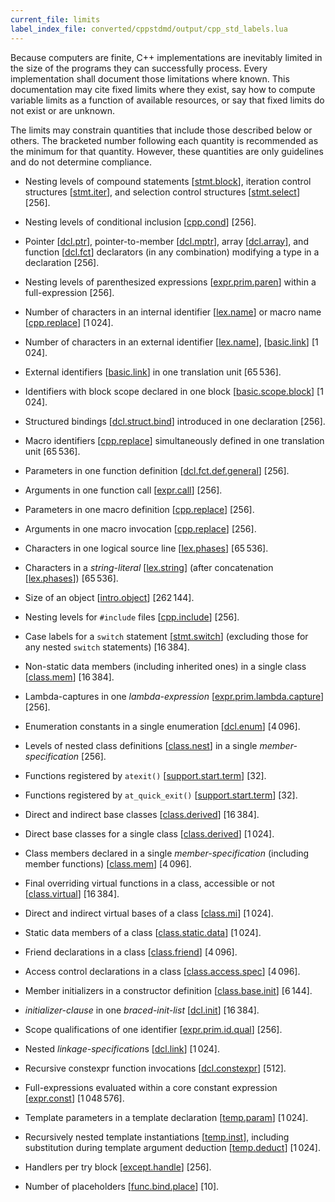 ```yaml
---
current_file: limits
label_index_file: converted/cppstdmd/output/cpp_std_labels.lua
---
```


Because computers are finite, C++ implementations are inevitably limited
in the size of the programs they can successfully process. Every
implementation shall document those limitations where known. This
documentation may cite fixed limits where they exist, say how to compute
variable limits as a function of available resources, or say that fixed
limits do not exist or are unknown.

The limits may constrain quantities that include those described below
or others. The bracketed number following each quantity is recommended
as the minimum for that quantity. However, these quantities are only
guidelines and do not determine compliance.

- Nesting levels of compound statements [[stmt.block]], iteration
  control structures [[stmt.iter]], and selection control structures
  [[stmt.select]] \[256\].

- Nesting levels of conditional inclusion [[cpp.cond]] \[256\].

- Pointer [[dcl.ptr]], pointer-to-member [[dcl.mptr]], array
  [[dcl.array]], and function [[dcl.fct]] declarators (in any
  combination) modifying a type in a declaration \[256\].

- Nesting levels of parenthesized expressions [[expr.prim.paren]] within
  a full-expression \[256\].

- Number of characters in an internal identifier [[lex.name]] or macro
  name [[cpp.replace]] \[1 024\].

- Number of characters in an external identifier
  [[lex.name]], [[basic.link]] \[1 024\].

- External identifiers [[basic.link]] in one translation unit
  \[65 536\].

- Identifiers with block scope declared in one block
  [[basic.scope.block]] \[1 024\].

- Structured bindings [[dcl.struct.bind]] introduced in one declaration
  \[256\].

- Macro identifiers [[cpp.replace]] simultaneously defined in one
  translation unit \[65 536\].

- Parameters in one function definition [[dcl.fct.def.general]] \[256\].

- Arguments in one function call [[expr.call]] \[256\].

- Parameters in one macro definition [[cpp.replace]] \[256\].

- Arguments in one macro invocation [[cpp.replace]] \[256\].

- Characters in one logical source line [[lex.phases]] \[65 536\].

- Characters in a *string-literal* [[lex.string]] (after concatenation
  [[lex.phases]]) \[65 536\].

- Size of an object [[intro.object]] \[262 144\].

- Nesting levels for `#include` files [[cpp.include]] \[256\].

- Case labels for a `switch` statement [[stmt.switch]] (excluding those
  for any nested `switch` statements) \[16 384\].

- Non-static data members (including inherited ones) in a single class
  [[class.mem]] \[16 384\].

- Lambda-captures in one *lambda-expression*
  [[expr.prim.lambda.capture]] \[256\].

- Enumeration constants in a single enumeration [[dcl.enum]] \[4 096\].

- Levels of nested class definitions [[class.nest]] in a single
  *member-specification* \[256\].

- Functions registered by `atexit()` [[support.start.term]] \[32\].

- Functions registered by `at_quick_exit()` [[support.start.term]]
  \[32\].

- Direct and indirect base classes [[class.derived]] \[16 384\].

- Direct base classes for a single class [[class.derived]] \[1 024\].

- Class members declared in a single *member-specification* (including
  member functions) [[class.mem]] \[4 096\].

- Final overriding virtual functions in a class, accessible or not
  [[class.virtual]] \[16 384\].

- Direct and indirect virtual bases of a class [[class.mi]] \[1 024\].

- Static data members of a class [[class.static.data]] \[1 024\].

- Friend declarations in a class [[class.friend]] \[4 096\].

- Access control declarations in a class [[class.access.spec]]
  \[4 096\].

- Member initializers in a constructor definition [[class.base.init]]
  \[6 144\].

- *initializer-clause* in one *braced-init-list* [[dcl.init]]
  \[16 384\].

- Scope qualifications of one identifier [[expr.prim.id.qual]] \[256\].

- Nested *linkage-specification*s [[dcl.link]] \[1 024\].

- Recursive constexpr function invocations [[dcl.constexpr]] \[512\].

- Full-expressions evaluated within a core constant expression
  [[expr.const]] \[1 048 576\].

- Template parameters in a template declaration [[temp.param]]
  \[1 024\].

- Recursively nested template instantiations [[temp.inst]], including
  substitution during template argument deduction [[temp.deduct]]
  \[1 024\].

- Handlers per try block [[except.handle]] \[256\].

- Number of placeholders [[func.bind.place]] \[10\].

<!-- Link reference definitions -->
[basic.link]: basic.md#basic.link
[basic.scope.block]: basic.md#basic.scope.block
[class.access.spec]: class.md#class.access.spec
[class.base.init]: class.md#class.base.init
[class.derived]: class.md#class.derived
[class.friend]: class.md#class.friend
[class.mem]: class.md#class.mem
[class.mi]: class.md#class.mi
[class.nest]: class.md#class.nest
[class.static.data]: class.md#class.static.data
[class.virtual]: class.md#class.virtual
[cpp.cond]: cpp.md#cpp.cond
[cpp.include]: cpp.md#cpp.include
[cpp.replace]: cpp.md#cpp.replace
[dcl.array]: dcl.md#dcl.array
[dcl.constexpr]: dcl.md#dcl.constexpr
[dcl.enum]: dcl.md#dcl.enum
[dcl.fct]: dcl.md#dcl.fct
[dcl.fct.def.general]: dcl.md#dcl.fct.def.general
[dcl.init]: dcl.md#dcl.init
[dcl.link]: dcl.md#dcl.link
[dcl.mptr]: dcl.md#dcl.mptr
[dcl.ptr]: dcl.md#dcl.ptr
[dcl.struct.bind]: dcl.md#dcl.struct.bind
[except.handle]: except.md#except.handle
[expr.call]: expr.md#expr.call
[expr.const]: expr.md#expr.const
[expr.prim.id.qual]: expr.md#expr.prim.id.qual
[expr.prim.lambda.capture]: expr.md#expr.prim.lambda.capture
[expr.prim.paren]: expr.md#expr.prim.paren
[func.bind.place]: utilities.md#func.bind.place
[intro.object]: basic.md#intro.object
[lex.name]: lex.md#lex.name
[lex.phases]: lex.md#lex.phases
[lex.string]: lex.md#lex.string
[stmt.block]: stmt.md#stmt.block
[stmt.iter]: stmt.md#stmt.iter
[stmt.select]: stmt.md#stmt.select
[stmt.switch]: stmt.md#stmt.switch
[support.start.term]: support.md#support.start.term
[temp.deduct]: temp.md#temp.deduct
[temp.inst]: temp.md#temp.inst
[temp.param]: temp.md#temp.param
